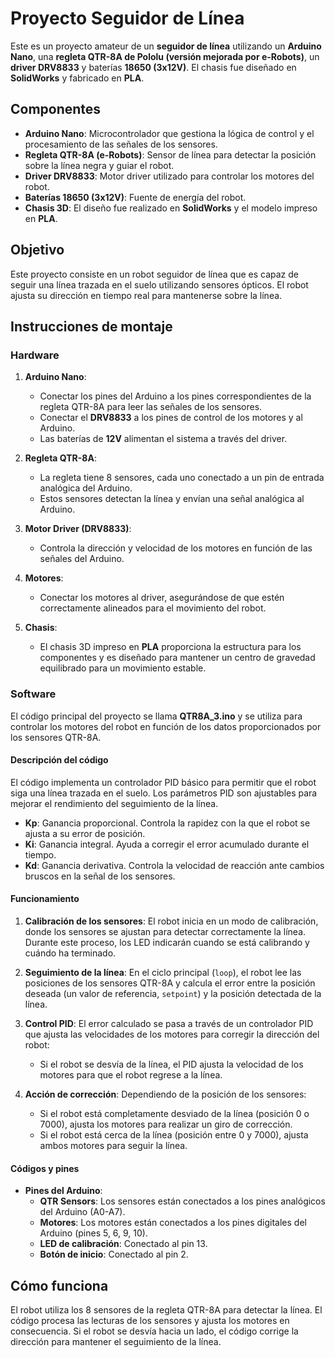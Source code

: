 # Proyecto Seguidor de Línea 

Este es un proyecto amateur de un **seguidor de línea** utilizando un **Arduino Nano**, una **regleta QTR-8A de Pololu (versión mejorada por e-Robots)**, un **driver DRV8833** y baterías **18650 (3x12V)**. El chasis fue diseñado en **SolidWorks** y fabricado en **PLA**.

## Componentes

- **Arduino Nano**: Microcontrolador que gestiona la lógica de control y el procesamiento de las señales de los sensores.
- **Regleta QTR-8A (e-Robots)**: Sensor de línea para detectar la posición sobre la línea negra y guiar el robot.
- **Driver DRV8833**: Motor driver utilizado para controlar los motores del robot.
- **Baterías 18650 (3x12V)**: Fuente de energía del robot.
- **Chasis 3D**: El diseño fue realizado en **SolidWorks** y el modelo impreso en **PLA**.

## Objetivo

Este proyecto consiste en un robot seguidor de línea que es capaz de seguir una línea trazada en el suelo utilizando sensores ópticos. El robot ajusta su dirección en tiempo real para mantenerse sobre la línea.

## Instrucciones de montaje

### Hardware

1. **Arduino Nano**: 
   - Conectar los pines del Arduino a los pines correspondientes de la regleta QTR-8A para leer las señales de los sensores.
   - Conectar el **DRV8833** a los pines de control de los motores y al Arduino.
   - Las baterías de **12V** alimentan el sistema a través del driver.

2. **Regleta QTR-8A**:
   - La regleta tiene 8 sensores, cada uno conectado a un pin de entrada analógica del Arduino. 
   - Estos sensores detectan la línea y envían una señal analógica al Arduino.

3. **Motor Driver (DRV8833)**:
   - Controla la dirección y velocidad de los motores en función de las señales del Arduino.

4. **Motores**:
   - Conectar los motores al driver, asegurándose de que estén correctamente alineados para el movimiento del robot.

5. **Chasis**:
   - El chasis 3D impreso en **PLA** proporciona la estructura para los componentes y es diseñado para mantener un centro de gravedad equilibrado para un movimiento estable.

### Software

El código principal del proyecto se llama **QTR8A_3.ino** y se utiliza para controlar los motores del robot en función de los datos proporcionados por los sensores QTR-8A.

#### Descripción del código

El código implementa un controlador PID básico para permitir que el robot siga una línea trazada en el suelo. Los parámetros PID son ajustables para mejorar el rendimiento del seguimiento de la línea.

- **Kp**: Ganancia proporcional. Controla la rapidez con la que el robot se ajusta a su error de posición.
- **Ki**: Ganancia integral. Ayuda a corregir el error acumulado durante el tiempo.
- **Kd**: Ganancia derivativa. Controla la velocidad de reacción ante cambios bruscos en la señal de los sensores.

#### Funcionamiento

1. **Calibración de los sensores**:
   El robot inicia en un modo de calibración, donde los sensores se ajustan para detectar correctamente la línea. Durante este proceso, los LED indicarán cuando se está calibrando y cuándo ha terminado.
   
2. **Seguimiento de la línea**:
   En el ciclo principal (`loop`), el robot lee las posiciones de los sensores QTR-8A y calcula el error entre la posición deseada (un valor de referencia, `setpoint`) y la posición detectada de la línea. 
   
3. **Control PID**:
   El error calculado se pasa a través de un controlador PID que ajusta las velocidades de los motores para corregir la dirección del robot:
   - Si el robot se desvía de la línea, el PID ajusta la velocidad de los motores para que el robot regrese a la línea.
   
4. **Acción de corrección**:
   Dependiendo de la posición de los sensores:
   - Si el robot está completamente desviado de la línea (posición 0 o 7000), ajusta los motores para realizar un giro de corrección.
   - Si el robot está cerca de la línea (posición entre 0 y 7000), ajusta ambos motores para seguir la línea.

#### Códigos y pines

- **Pines del Arduino**:
   - **QTR Sensors**: Los sensores están conectados a los pines analógicos del Arduino (A0-A7).
   - **Motores**: Los motores están conectados a los pines digitales del Arduino (pines 5, 6, 9, 10).
   - **LED de calibración**: Conectado al pin 13.
   - **Botón de inicio**: Conectado al pin 2.

## Cómo funciona

El robot utiliza los 8 sensores de la regleta QTR-8A para detectar la línea. El código procesa las lecturas de los sensores y ajusta los motores en consecuencia. Si el robot se desvía hacia un lado, el código corrige la dirección para mantener el seguimiento de la línea.

